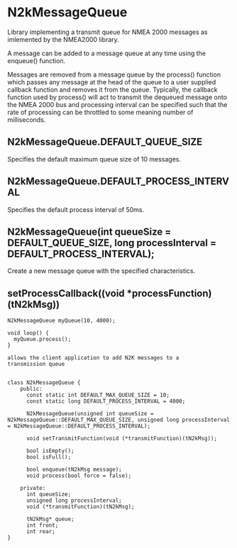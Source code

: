 # N2kMessageQueue

Library implementing a transmit queue for NMEA 2000 messages as imlemented
by the NMEA2000 library.

A message can be added to a message queue at any time using the enqueue()
function.

Messages are removed from a message queue by the process() function which
passes any message at the head of the queue to a user supplied callback
function and removes it from the queue. Typically, the callback function
used by process() will act to transmit the dequeued message onto the
NMEA 2000 bus and processing interval can be specified such that the
rate of processing can be throttled to some meaning number of milliseconds.

## N2kMessageQueue.DEFAULT_QUEUE_SIZE
Specifies the default maximum queue size of 10 messages.

## N2kMessageQueue.DEFAULT_PROCESS_INTERVAL
Specifies the default process interval of 50ms.

## N2kMessageQueue(int queueSize = DEFAULT_QUEUE_SIZE, long processInterval = DEFAULT_PROCESS_INTERVAL);
Create a new message queue with the specified characteristics.

## setProcessCallback((void *processFunction)(tN2kMsg))
```
N2kMessageQueue myQueue(10, 4000);

void loop() {
  myQueue.process();
}

allows the client application to add N2K messages to a
transmission queue 


class N2kMessageQueue {
    public:
      const static int DEFAULT_MAX_QUEUE_SIZE = 10;
      const static long DEFAULT_PROCESS_INTERVAL = 4000;

      N2kMessageQueue(unsigned int queueSize = N2kMessageQueue::DEFAULT_MAX_QUEUE_SIZE, unsigned long processInterval = N2kMessageQueue::DEFAULT_PROCESS_INTERVAL);

      void setTransmitFunction(void (*transmitFunction)(tN2kMsg));

      bool isEmpty();
      bool isFull();

      bool enqueue(tN2kMsg message);
      void process(bool force = false);

    private:
      int queueSize;
      unsigned long processInterval;
      void (*transmitFunction)(tN2kMsg);

      tN2kMsg* queue;
      int front;
      int rear;
}
